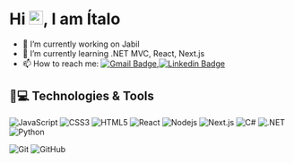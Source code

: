 
<h1 align = "justify"> Hi <img src="https://media.giphy.com/media/hvRJCLFzcasrR4ia7z/giphy.gif" width="25px">, I am Ítalo</h1>

- 🔭 I’m currently working on Jabil
- 🌱 I’m currently learning .NET MVC, React, Next.js
- 📫 How to reach me: [![Gmail Badge](https://img.shields.io/badge/-Gmail-c14438?style=flat-square&logo=Gmail&logoColor=white&link=mailto:italo.faria0@gmail.com)](mailto:italo.faria0@gmail.com),[![Linkedin Badge](https://img.shields.io/badge/LinkedIn-0077B5?style=flat-square&logo=linkedin&logoColor=white&link=https://www.linkedin.com/in/%C3%ADtalo-faria-d%C3%B3ria-51a341193/)](https://www.linkedin.com/in/%C3%ADtalo-faria-d%C3%B3ria-51a341193/)

## 🚀💻 Technologies & Tools

![JavaScript](https://img.shields.io/badge/-JavaScript-black?style=flat-square&logo=javascript)
![CSS3](https://img.shields.io/badge/-CSS3-1572B6?style=flat-square&logo=css3)
![HTML5](https://img.shields.io/badge/-HTML5-E34F26?style=flat-square&logo=html5&logoColor=white)
![React](https://img.shields.io/badge/-React-black?style=flat-square&logo=react)
![Nodejs](https://img.shields.io/badge/-Nodejs-black?style=flat-square&logo=Node.js)
![Next.js](https://img.shields.io/badge/next.js-000000?style=flat-square&logo=next.js&logoColor=white)
![C#](https://img.shields.io/badge/C%23-239120?style=flat-square&logo=c-sharp&logoColor=white)
![.NET](https://img.shields.io/badge/.NET-5C2D91?style=flat-square&logo=.net&logoColor=white)
![Python](https://img.shields.io/badge/-Python-black?style=flat-square&logo=Python)
<!--![MongoDB](https://img.shields.io/badge/-MongoDB-black?style=flat-square&logo=mongodb)
![Amazon AWS](https://img.shields.io/badge/Amazon%20AWS-232F3E?style=flat-square&logo=amazon-aws)
![Google Cloud](https://img.shields.io/badge/Google%20Cloud-black?style=flat-square&logo=google-cloud)-->
![Git](https://img.shields.io/badge/-Git-black?style=flat-square&logo=git)
![GitHub](https://img.shields.io/badge/-GitHub-181717?style=flat-square&logo=github)


